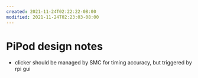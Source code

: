 ```yaml
---
created: 2021-11-24T02:22:22-08:00
modified: 2021-11-24T02:23:03-08:00
---
```


# PiPod design notes

- clicker should be managed by SMC for timing accuracy, but triggered by rpi gui
